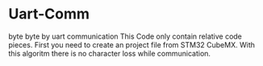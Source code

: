 # Uart-Comm
byte byte by uart communication
This Code only contain relative code pieces. First you need to create an project file from STM32 CubeMX. With this algoritm there is no character loss while communication.
